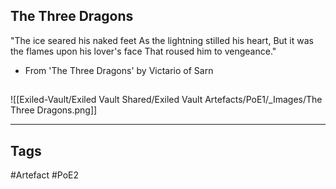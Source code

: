 ## The Three Dragons
"The ice seared his naked feet
As the lightning stilled his heart,
But it was the flames upon his lover's face
That roused him to vengeance."
- From 'The Three Dragons' by Victario of Sarn
##
![[Exiled-Vault/Exiled Vault Shared/Exiled Vault Artefacts/PoE1/_Images/The Three Dragons.png]]

---
## Tags
#Artefact
#PoE2